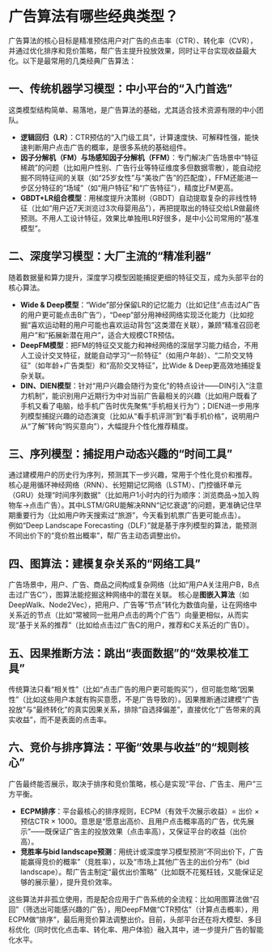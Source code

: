 # 广告算法有哪些经典类型？
广告算法的核心目标是精准预估用户对广告的点击率（CTR）、转化率（CVR），并通过优化排序和竞价策略，帮广告主提升投放效果，同时让平台实现收益最大化。以下是最常用的几类经典广告算法：


## 一、传统机器学习模型：中小平台的“入门首选”
这类模型结构简单、易落地，是广告算法的基础，尤其适合技术资源有限的中小团队。
- **逻辑回归（LR）**：CTR预估的“入门级工具”，计算速度快、可解释性强，能快速判断用户点击广告的概率，是很多系统的基础组件。
- **因子分解机（FM）与场感知因子分解机（FFM）**：专门解决广告场景中“特征稀疏”的问题（比如用户性别、广告行业等特征维度多但数据零散），能自动挖掘不同特征间的关联（如“25岁女性”与“美妆广告”的匹配度），FFM还能进一步区分特征的“场域”（如“用户特征”和“广告特征”），精度比FM更高。
- **GBDT+LR组合模型**：用梯度提升决策树（GBDT）自动提取复杂的非线性特征（比如“用户近7天浏览过3次母婴用品”），再把提取出的特征交给LR做最终预测。不用人工设计特征，效果比单独用LR好很多，是中小公司常用的“基准模型”。


## 二、深度学习模型：大厂主流的“精准利器”
随着数据量和算力提升，深度学习模型因能捕捉更细的特征交互，成为头部平台的核心算法。
- **Wide & Deep模型**：“Wide”部分保留LR的记忆能力（比如记住“点击过A广告的用户更可能点击B广告”），“Deep”部分用神经网络实现泛化能力（比如挖掘“喜欢运动鞋的用户可能也喜欢运动背包”这类潜在关联），兼顾“精准召回老用户”和“拓展新潜在用户”，适合大规模CTR预估。
- **DeepFM模型**：把FM的特征交叉能力和神经网络的深层学习能力结合，不用人工设计交叉特征，就能自动学习“一阶特征”（如用户年龄）、“二阶交叉特征”（如年龄+广告类型）和“高阶交叉特征”，比Wide & Deep更高效地捕捉复杂关联。
- **DIN、DIEN模型**：针对“用户兴趣会随行为变化”的特点设计——DIN引入“注意力机制”，能识别用户近期行为中对当前广告最相关的兴趣（比如用户既看了手机又看了电脑，给手机广告时优先聚焦“手机相关行为”）；DIEN进一步用序列模型捕捉兴趣的动态演变（比如从“看手机评测”到“看手机价格”，说明用户从“了解”转向“购买意向”），大幅提升个性化推荐精度。


## 三、序列模型：捕捉用户动态兴趣的“时间工具”
通过建模用户的历史行为序列，预测其下一步兴趣，常用于个性化竞价和推荐。
核心是用循环神经网络（RNN）、长短期记忆网络（LSTM）、门控循环单元（GRU）处理“时间序列数据”（比如用户1小时内的行为顺序：浏览商品→加入购物车→点击广告）。其中LSTM/GRU能解决RNN“记忆衰退”的问题，更准确记住早期重要行为（比如用户昨天搜索过“旅游”，今天看到机票广告更可能点击）。  
例如“Deep Landscape Forecasting（DLF）”就是基于序列模型的算法，能预测不同出价下的“竞价胜出概率”，帮广告主动态调整出价。


## 四、图算法：建模复杂关系的“网络工具”
广告场景中，用户、广告、商品之间构成复杂网络（比如“用户A关注用户B，B点击过广告C”），图算法能挖掘这种网络中的潜在关联。
核心是**图嵌入算法**（如DeepWalk、Node2Vec），把用户、广告等“节点”转化为数值向量，让在网络中关系近的节点（比如“常被同一批用户点击的两个广告”）向量更相似，从而实现“基于关系的推荐”（比如给点击过广告C的用户，推荐和C关系近的广告D）。


## 五、因果推断方法：跳出“表面数据”的“效果校准工具”
传统算法只看“相关性”（比如“点击广告的用户更可能购买”），但可能忽略“因果性”（比如这些用户本就有购买意愿，不是广告导致的）。因果推断通过建模“广告投放”与“最终转化”的真实因果关系，排除“自选择偏差”，直接优化“广告带来的真实收益”，而不是表面的点击率。


## 六、竞价与排序算法：平衡“效果与收益”的“规则核心”
广告最终能否展示，取决于排序和竞价策略，核心是实现“平台、广告主、用户”三方平衡。
- **ECPM排序**：平台最核心的排序规则，ECPM（有效千次展示收益）= 出价 × 预估CTR × 1000。意思是“愿意出高价、且用户点击概率高的广告，优先展示”——既保证广告主的投放效果（点击率高），又保证平台的收益（出价高）。
- **竞胜率与bid landscape预测**：用统计或深度学习模型预测“不同出价下，广告能赢得竞价的概率”（竞胜率），以及“市场上其他广告主的出价分布”（bid landscape）。帮广告主制定“最优出价策略”（比如既不花冤枉钱，又能保证足够的展示量），提升竞价效率。


这些算法并非孤立使用，而是配合应用于广告系统的全流程：比如用图算法做“召回”（筛选出可能感兴趣的广告），用DeepFM做“CTR预估”（计算点击概率），用ECPM做“排序”，最后用竞价算法调整出价。目前，头部平台还在将大模型、多目标优化（同时优化点击率、转化率、用户体验）融入其中，进一步提升广告的智能化水平。
